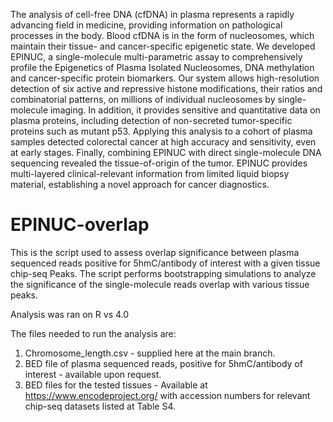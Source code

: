 The analysis of cell-free DNA (cfDNA) in plasma represents a rapidly advancing field in medicine, providing information on pathological processes in the body. Blood cfDNA is in the form of nucleosomes, which maintain their tissue- and cancer-specific epigenetic state. We developed EPINUC, a single-molecule multi-parametric assay to comprehensively profile the Epigenetics of Plasma Isolated Nucleosomes, DNA methylation and cancer-specific protein biomarkers. Our system allows high-resolution detection of six active and repressive histone modifications, their ratios and combinatorial patterns, on millions of individual nucleosomes by single-molecule imaging. In addition, it provides sensitive and quantitative data on plasma proteins, including detection of non-secreted tumor-specific proteins such as mutant p53. Applying this analysis to a cohort of plasma samples detected colorectal cancer at high accuracy and sensitivity, even at early stages. Finally, combining EPINUC with direct single-molecule DNA sequencing revealed the tissue-of-origin of the tumor. EPINUC provides   multi-layered clinical-relevant information from limited liquid biopsy material, establishing a novel approach for cancer diagnostics.

# EPINUC-overlap

This is the script used to assess overlap significance between plasma sequenced reads positive for 5hmC/antibody of interest with a given tissue chip-seq Peaks. 
The script performs bootstrapping simulations to analyze the significance of the single-molecule reads overlap with various tissue peaks.

Analysis was ran on R vs 4.0

The files needed to run the analysis are:
1. Chromosome_length.csv - supplied here at the main branch.
2. BED file of plasma sequenced reads, positive for 5hmC/antibody of interest - available upon request.
3. BED files for the tested tissues - Available at https://www.encodeproject.org/ with accession numbers for relevant chip-seq datasets listed at Table S4.
